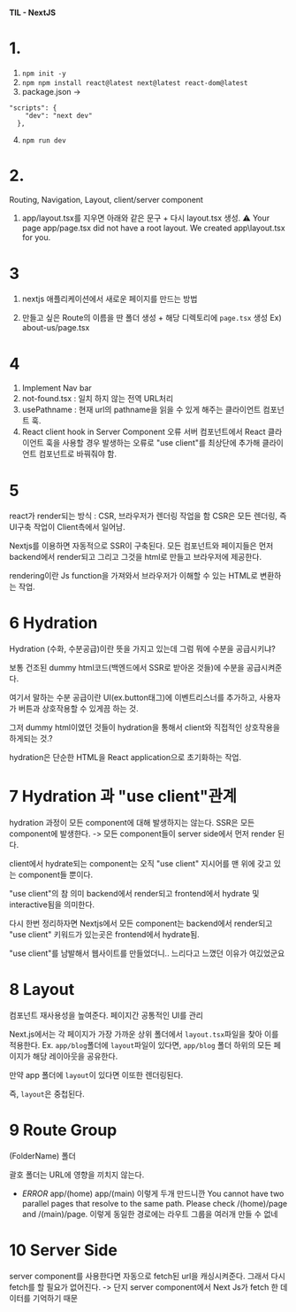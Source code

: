 #### TIL - NextJS
# 1. 
1. `npm init -y` 
2. `npm npm install react@latest next@latest react-dom@latest`
3. package.json ->  
  ```
  "scripts": {
      "dev": "next dev"
    },
  ```
4. `npm run dev`

# 2.
Routing, Navigation, Layout, client/server component

1. app/layout.tsx를 지우면 아래와 같은 문구 + 다시 layout.tsx 생성.
 ⚠ Your page app/page.tsx did not have a root layout. We created app\layout.tsx for you.

# 3
1. nextjs 애플리케이션에서 새로운 페이지를 만드는 방법 
 
2. 만들고 싶은 Route의 이름을 딴 폴더 생성 + 해당    디렉토리에 `page.tsx` 생성
Ex) about-us/page.tsx 

# 4 
1. Implement Nav bar
2. not-found.tsx : 일치 하지 않는 전역 URL처리
3. usePathname : 현재 url의 pathname을 읽을 수 있게 해주는 클라이언트 컴포넌트 훅.
4. React client hook in Server Component 오류
  서버 컴포넌트에서 React 클라이언트 훅을 사용할 경우 발생하는 오류로
  "use client"를 최상단에 추가해 클라이언트 컴포넌트로 바꿔줘야 함. 

# 5
react가 render되는 방식 : CSR, 브라우저가 렌더링 작업을 함
CSR은 모든 렌더링, 즉 UI구축 작업이 Client측에서 일어남.

Nextjs를 이용하면 자동적으로 SSR이 구축된다. 
모든 컴포넌트와 페이지들은 먼저 backend에서 render되고 
그리고 그것을 html로 만들고 브라우저에 제공한다. 

rendering이란 Js function을 가져와서 브라우저가 이해할 수 있는 HTML로 변환하는 작업.

# 6 Hydration
Hydration (수화, 수분공급)이란 뜻을 가지고 있는데 
그럼 뭐에 수분을 공급시키냐? 

보통 건조된 dummy html코드(백엔드에서 SSR로 받아온 것들)에 수분을 공급시켜준다.

여기서 말하는 수분 공급이란 UI(ex.button태그)에 이벤트리스너를 추가하고, 사용자가 버튼과 상호작용할 수 있게끔 하는 것.

그저 dummy html이였던 것들이 hydration을 통해서 client와 직접적인 상호작용을 하게되는 것.?

hydration은 단순한 HTML을 React application으로 초기화하는 작업.

# 7 Hydration 과 "use client"관계 

hydration 과정이 모든 component에 대해 발생하지는 않는다. 
SSR은 모든 component에 발생한다. -> 모든 component들이 server side에서 먼저 render 된다.

client에서 hydrate되는 component는 오직 "use client" 지시어를 맨 위에 갖고 있는 component들 뿐이다.

"use client"의 참 의미 
backend에서 render되고 frontend에서 hydrate 및 interactive됨을 의미한다. 

다시 한번 정리하자면 
Nextjs에서 모든 component는 backend에서 render되고 
"use client" 키워드가 있는곳은 
frontend에서 hydrate됨.

"use client"를 남발해서 웹사이트를 만들었더니.. 느리다고 느꼈던 이유가 여깄었군요

# 8 Layout
컴포넌트 재사용성을 높여준다. 
페이지간 공통적인 UI를 관리

Next.js에서는 각 페이지가 가장 가까운 상위 폴더에서 `layout.tsx`파일을 찾아 이를 적용한다. 
Ex. `app/blog`폴더에 `layout`파일이 있다면, `app/blog` 폴더 하위의 모든 페이지가 해당 레이아웃을 공유한다. 

만약 app 폴더에 `layout`이 있다면 이또한 렌더링된다.

즉, `layout`은 중첩된다.

# 9 Route Group
(FolderName) 폴더

괄호 폴더는 URL에 영향을 끼치지 않는다.

* _ERROR_ 
app/(home)
app/(main)
이렇게 두개 만드니깐 
You cannot have two parallel pages that resolve to the same path. Please check /(home)/page and /(main)/page.
이렇게 동일한 경로에는 라우트 그룹을 여러개 만들 수 없네


# 10 Server Side 
server component를 사용한다면 
자동으로 fetch된 url을 캐싱시켜준다.
그래서 다시 fetch를 할 필요가 없어진다.
-> 단지 server component에서 Next Js가 fetch 한 데이터를 기억하기 때문




